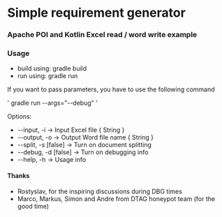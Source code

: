 # Simple requirement generator #


### Apache POI and Kotlin Excel read / word write example ###

### Usage ###

- build using: gradle build
- run using: gradle run

If you want to pass parameters, you have to use the following command

'
gradle run --args="--debug"
'



Options:
- --input, -i -> Input Excel file { String }
- --output, -o -> Output Word file name { String }
- --split, -s [false] -> Turn on document splitting
- --debug, -d [false] -> Turn on debugging info
- --help, -h -> Usage info



#### Thanks ####

- Rostyslav, for the inspiring discussions during DBG times
- Marco, Markus, Simon and Andre from DTAG honeypot team (for the good time)







